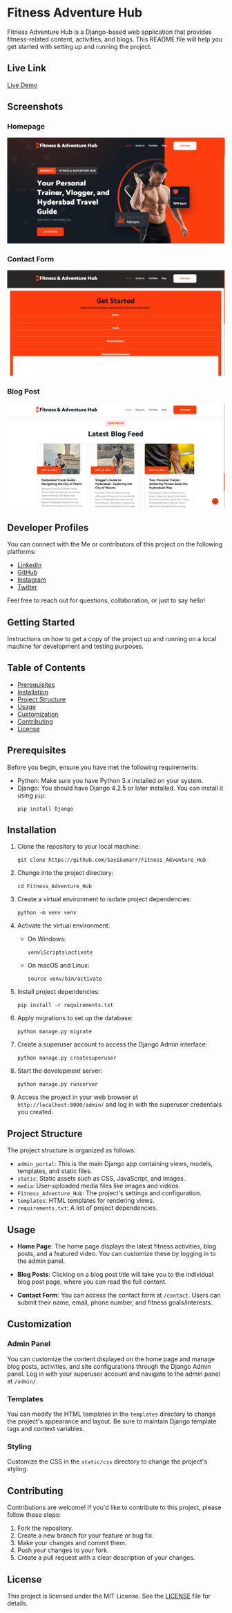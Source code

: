 
# Fitness Adventure Hub

Fitness Adventure Hub is a Django-based web application that provides fitness-related content, activities, and blogs. This README file will help you get started with setting up and running the project.

## Live Link

[Live Demo](https://www.example.com)

## Screenshots

### Homepage

![Homepage Screenshot](screenshots/homepage.png)

### Contact Form

![Contact Form Screenshot](screenshots/contact-form.png)

### Blog Post

![Blog Post Screenshot](screenshots/blog-post.png)

## Developer Profiles

You can connect with the Me or contributors of this project on the following platforms:

- [LinkedIn](https://www.linkedin.com/in/sayikumarr/)
- [GitHub](https://github.com/sayikumarr)
- [Instagram](https://www.instagram.com/sayikumarr/)
- [Twitter](https://twitter.com/masaikumar789/)

Feel free to reach out for questions, collaboration, or just to say hello!

## Getting Started

Instructions on how to get a copy of the project up and running on a local machine for development and testing purposes.


## Table of Contents

- [Prerequisites](#prerequisites)
- [Installation](#installation)
- [Project Structure](#project-structure)
- [Usage](#usage)
- [Customization](#customization)
- [Contributing](#contributing)
- [License](#license)

## Prerequisites

Before you begin, ensure you have met the following requirements:

- Python: Make sure you have Python 3.x installed on your system.
- Django: You should have Django 4.2.5 or later installed. You can install it using `pip`:
  ```
  pip install Django
  ```

## Installation

1. Clone the repository to your local machine:
   ```
   git clone https://github.com/Sayikumarr/Fitness_Adventure_Hub
   ```

2. Change into the project directory:
   ```
   cd Fitness_Adventure_Hub
   ```

3. Create a virtual environment to isolate project dependencies:
   ```
   python -m venv venv
   ```

4. Activate the virtual environment:
   - On Windows:
     ```
     venv\Scripts\activate
     ```
   - On macOS and Linux:
     ```
     source venv/bin/activate
     ```

5. Install project dependencies:
   ```
   pip install -r requirements.txt
   ```

6. Apply migrations to set up the database:
   ```
   python manage.py migrate
   ```

7. Create a superuser account to access the Django Admin interface:
   ```
   python manage.py createsuperuser
   ```

8. Start the development server:
   ```
   python manage.py runserver
   ```

9. Access the project in your web browser at `http://localhost:8000/admin/` and log in with the superuser credentials you created.

## Project Structure

The project structure is organized as follows:

- `admin_portal`: This is the main Django app containing views, models, templates, and static files.
- `static`: Static assets such as CSS, JavaScript, and images.
- `media`: User-uploaded media files like images and videos.
- `Fitness_Adventure_Hub`: The project's settings and configuration.
- `templates`: HTML templates for rendering views.
- `requirements.txt`: A list of project dependencies.

## Usage

- **Home Page**: The home page displays the latest fitness activities, blog posts, and a featured video. You can customize these by logging in to the admin panel.

- **Blog Posts**: Clicking on a blog post title will take you to the individual blog post page, where you can read the full content.

- **Contact Form**: You can access the contact form at `/contact`. Users can submit their name, email, phone number, and fitness goals/interests.

## Customization

### Admin Panel

You can customize the content displayed on the home page and manage blog posts, activities, and site configurations through the Django Admin panel. Log in with your superuser account and navigate to the admin panel at `/admin/`.

### Templates

You can modify the HTML templates in the `templates` directory to change the project's appearance and layout. Be sure to maintain Django template tags and context variables.

### Styling

Customize the CSS in the `static/css` directory to change the project's styling.

## Contributing

Contributions are welcome! If you'd like to contribute to this project, please follow these steps:

1. Fork the repository.
2. Create a new branch for your feature or bug fix.
3. Make your changes and commit them.
4. Push your changes to your fork.
5. Create a pull request with a clear description of your changes.

## License

This project is licensed under the MIT License. See the [LICENSE](LICENSE) file for details.
